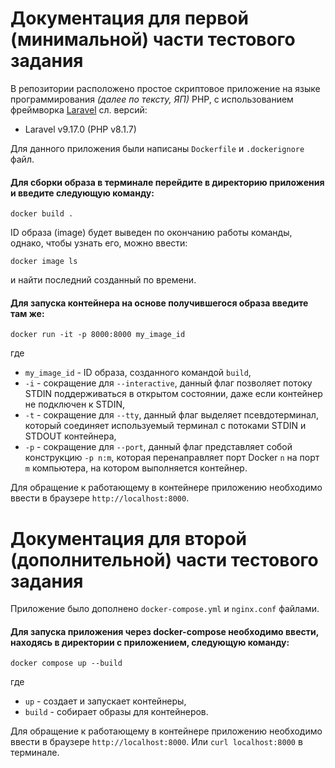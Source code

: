 # Документация для первой (минимальной) части тестового задания

В репозитории расположено простое скриптовое приложение на языке программирования *(далее по тексту, ЯП)* PHP, с использованием фреймворка [Laravel](https://laravel.com/) сл. версий:

* Laravel v9.17.0 (PHP v8.1.7)

Для данного приложения были написаны `Dockerfile` и `.dockerignore` файл.

#### Для сборки образа в терминале перейдите в директорию приложения и введите следующую команду:

`docker build .`

ID образа (image) будет выведен по окончанию работы команды, однако, чтобы узнать его, можно ввести:

`docker image ls`

и найти последний созданный по времени.

#### Для запуска контейнера на основе получившегося образа введите там же:

`docker run -it -p 8000:8000 my_image_id`

где
* `my_image_id` - ID образа, созданного командой `build`,
* `-i` - сокращение для  `--interactive`, данный флаг позволяет потоку STDIN поддерживаться в открытом состоянии, даже если контейнер не подключен к STDIN,
* `-t` - сокращение для `--tty`, данный флаг выделяет псевдотерминал, который соединяет используемый терминал с потоками STDIN и STDOUT контейнера,
* `-p` - сокращение для `--port`, данный флаг представляет собой конструкцию `-p n:m`, которая перенаправляет порт Docker `n` на порт `m` компьютера, на котором выполняется контейнер.

Для обращение к работающему в контейнере приложению необходимо ввести в браузере `http://localhost:8000`.

# Документация для второй (дополнительной) части тестового задания

Приложение было дополнено `docker-compose.yml` и `nginx.conf` файлами.

#### Для запуска приложения через docker-compose необходимо ввести, находясь в директории с приложением, следующую команду:

`docker compose up --build`

где
* `up` - создает и запускает контейнеры,
* `build` - собирает образы для контейнеров.

Для обращение к работающему в контейнере приложению необходимо ввести в браузере `http://localhost:8000`.
Или `curl localhost:8000` в терминале.

